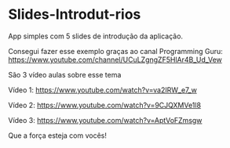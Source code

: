 # Slides-Introdut-rios
App simples com 5 slides de introdução da aplicação.

Consegui fazer esse exemplo graças ao canal Programming Guru: https://www.youtube.com/channel/UCuLZgngZF5HlAr4B_Ud_Vew

São 3 vídeo aulas sobre esse tema

Vídeo 1: https://www.youtube.com/watch?v=va2IRW_e7_w

Vídeo 2: https://www.youtube.com/watch?v=9CJQXMVe1l8

Vídeo 3: https://www.youtube.com/watch?v=AptVoFZmsgw

Que a força esteja com vocês!
